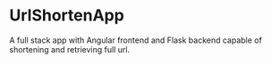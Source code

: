 # UrlShortenApp
A full stack app with Angular frontend and Flask backend capable of shortening and retrieving full url.

